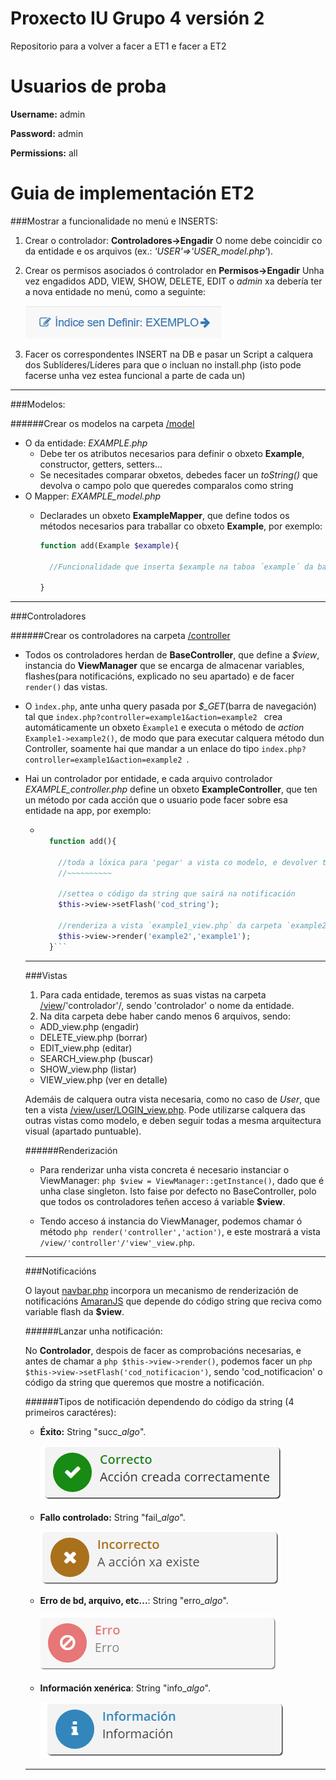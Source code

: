 Proxecto IU Grupo 4 versión 2
======
Repositorio para a volver a facer a ET1 e facer a ET2

Usuarios de proba
======

**Username:** admin

**Password:** admin

**Permissions:** all


Guia de implementación ET2
======

###Mostrar a funcionalidade no menú e INSERTS:


1. Crear o controlador: **Controladores->Engadir**
	    O nome debe coincidir co da entidade e os arquivos (ex.: _'USER'=>'USER_model.php'_).

2. Crear os permisos asociados ó controlador en **Permisos->Engadir**
        Unha vez engadidos ADD, VIEW, SHOW, DELETE, EDIT o *admin* xa debería ter a nova entidade no menú, como a seguinte: 
        
    ![Menu exemplo][guia1]

[guia1]:https://github.com/igporto/IU_G4_v2/blob/master/media/guia/guia1.PNG?raw=true "Menu exemplo"

3. Facer os correspondentes INSERT na DB e pasar un Script a calquera dos Sublíderes/Líderes para que o incluan no install.php
(isto pode facerse unha vez estea funcional a parte de cada un)

***

###Modelos:

######Crear os modelos na carpeta [/model](https://github.com/igporto/IU_G4_v2/tree/master/model)
  - O da entidade: _EXAMPLE.php_
     + Debe ter os atributos necesarios para definir o obxeto **Example**, constructor, getters, setters...
     + Se necesitades comparar obxetos, debedes facer un *toString()* que devolva o campo polo que queredes comparalos como string
  - O Mapper: _EXAMPLE_model.php_
    + Declarades un obxeto **ExampleMapper**, que define todos os métodos necesarios para traballar co obxeto **Example**, por exemplo:
    
      ```php
      function add(Example $example){
      
        //Funcionalidade que inserta $example na taboa ´example´ da base de datos
        
      }
      ```
      
***      
      
###Controladores

######Crear os controladores na carpeta [/controller](https://github.com/igporto/IU_G4_v2/tree/master/controller)
- Todos os controladores herdan de **BaseController**, que define a *$view*, instancia do **ViewManager** que se encarga de almacenar variables, flashes(para notificacións, explicado no seu apartado) e de facer ```render()``` das vistas.

- O ```ìndex.php```, ante unha query pasada por *$_GET*(barra de navegación) tal que ```index.php?controller=example1&action=example2 ``` crea automáticamente un obxeto ```Èxample1``` e executa o método de *action* ```Example1->example2()```, de modo que para executar calquera método dun Controller, soamente hai que mandar a un enlace do tipo  ```index.php?controller=example1&action=example2 ```.

- Hai un controlador por entidade, e cada arquivo controlador *EXAMPLE_controller.php* define un obxeto **ExampleController**, 
  que ten un método por cada acción que o usuario pode facer sobre esa entidade na app, por exemplo:
  + ```php
      
      function add(){
      
        //toda a lóxica para 'pegar' a vista co modelo, e devolver todas as variables necesarias
        //~~~~~~~~~~
        
        //settea o código da string que sairá na notificación
        $this->view->setFlash('cod_string');
        
        //renderiza a vista `example1_view.php` da carpeta `example2`
        $this->view->render('example2','example1');
      }```
  
  ***
  
  ###Vistas
  1. Para cada entidade, teremos as suas vistas na carpeta  [/view](https://github.com/igporto/IU_G4_v2/tree/master/view)/'controlador'/, sendo 'controlador' o nome da entidade.
  2. Na dita carpeta debe haber cando menos 6 arquivos, sendo:
  	- ADD_view.php (engadir)
	- DELETE_view.php (borrar)
	- EDIT_view.php (editar)
	- SEARCH_view.php (buscar)
	- SHOW_view.php (listar)
	- VIEW_view.php (ver en detalle)
	
	Ademáis de calquera outra vista necesaria, como no caso de *User*, que ten a vista [/view/user/LOGIN_view.php](https://github.com/igporto/IU_G4_v2/blob/master/view/user/LOGIN_view.php). Pode utilizarse calquera das outras vistas como modelo, e deben seguir todas a mesma arquitectura visual (apartado puntuable).
  
  ######Renderización
  
	+ Para renderizar unha vista concreta é necesario instanciar o ViewManager: ```php $view = ViewManager::getInstance()```, dado que é unha clase singleton. Isto faise por defecto no BaseController, polo que todos os controladores teñen acceso á variable **$view**.
	
	+ Tendo acceso á instancia do ViewManager, podemos chamar ó método ```php render('controller','action')```, e este mostrará a vista ```/view/'controller'/'view'_view.php```. 
  
  ***
  
   ###Notificacións
   
   O layout [navbar.php](https://github.com/igporto/IU_G4_v2/blob/master/view/layouts/navbar.php#L182) incorpora un mecanismo de renderización de notificacións [AmaranJS](http://www.amaranjs.com/) que depende do código string que reciva como variable flash da **$view**.
   
  
  ######Lanzar unha notificación:
  
  No **Controlador**, despois de facer as comprobacións necesarias, e antes de chamar a ```php $this->view->render()```, podemos facer un ```php $this->view->setFlash('cod_notificacion')```, sendo 'cod_notificacion' o código da string que queremos que mostre a notificación.
  
  ######Tipos de notificación dependendo do código da string (4 primeiros caractéres):
  
  - **Éxito:** String "succ_*algo*".
  
      ![succ_notif][succ_notif]
  
  - **Fallo controlado:** String  "fail_*algo*".
  
  	![fail_notif][fail_notif]
  
  - **Erro de bd, arquivo, etc...**: String "erro_*algo*".
  
  	![erro_notif][erro_notif]
  
  - **Información xenérica**: String "info_*algo*".
  
  	![info_notif][info_notif]
  
  
  [succ_notif]:https://github.com/igporto/IU_G4_v2/blob/master/media/guia/succ_notif.PNG?raw=true "succ_notif"
  [fail_notif]:https://github.com/igporto/IU_G4_v2/blob/master/media/guia/fail_notif.PNG?raw=true "fail_notif"
  [erro_notif]:https://github.com/igporto/IU_G4_v2/blob/master/media/guia/erro_notif.PNG?raw=true "erro_notif"
  [info_notif]:https://github.com/igporto/IU_G4_v2/blob/master/media/guia/info_notif.PNG?raw=true "info_notif"
  
  ***
